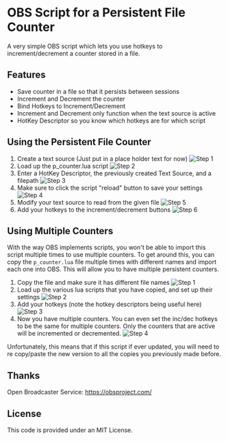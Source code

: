 # OBS Script for a Persistent File Counter

A very simple OBS script which lets you use hotkeys to increment/decrement a counter stored in a file.

## Features
- Save counter in a file so that it persists between sessions
- Increment and Decrement the counter
- Bind Hotkeys to Increment/Decrement
- Increment and Decrement only function when the text source is active
- HotKey Descriptor so you know which hotkeys are for which script

## Using the Persistent File Counter
1. Create a text source (Just put in a place holder text for now)
![Step 1](./pics/step-1.png)
2. Load up the p_counter.lua script
![Step 2](./pics/step-2.png)
3. Enter a HotKey Descriptor, the previously created Text Source, and a filepath
![Step 3](./pics/step-3.png)
4. Make sure to click the script "reload" button to save your settings
![Step 4](./pics/step-4.png)
5. Modify your text source to read from the given file
![Step 5](./pics/step-5.png)
6. Add your hotkeys to the increment/decrement buttons
![Step 6](./pics/step-6.png)

## Using Multiple Counters

With the way OBS implements scripts, you won't be able to import this script multiple times to use multiple counters. To get around this, you can copy the `p_counter.lua` file multiple times with different names and import each one into OBS. This will allow you to have multiple persistent counters.

1. Copy the file and make sure it has different file names
![Step 1](./pics/multi-1.png)
2. Load up the various lua scripts that you have copied, and set up their settings
![Step 2](./pics/multi-2.png)
3. Add your hotkeys (note the hotkey descriptors being useful here)
![Step 3](./pics/multi-3.png)
4. Now you have multiple counters. You can even set the inc/dec hotkeys to be the same for multiple counters. Only the counters that are active will be incremented or decremented.
![Step 4](./pics/multi-4.png)

Unfortunately, this means that if this script if ever updated, you will need to re copy/paste the new version to all the copies you previously made before.

## Thanks
Open Broadcaster Service: https://obsproject.com/

## License
This code is provided under an MIT License.
